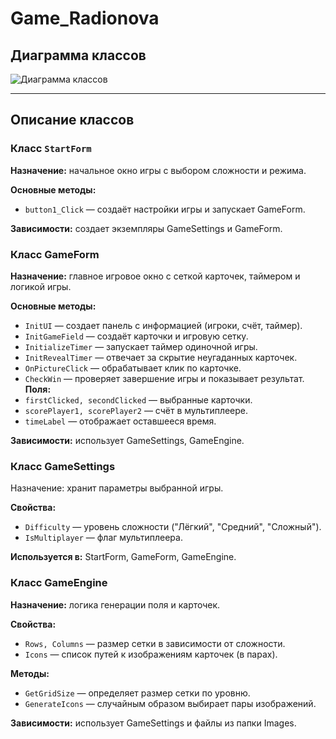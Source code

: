 # Game_Radionova

## Диаграмма классов
![Диаграмма классов]()

---

## Описание классов

### Класс `StartForm`
**Назначение:** начальное окно игры с выбором сложности и режима.

**Основные методы:**
- `button1_Click` — создаёт настройки игры и запускает GameForm.

**Зависимости:** создает экземпляры GameSettings и GameForm.

### Класс GameForm
**Назначение:** главное игровое окно с сеткой карточек, таймером и логикой игры.

**Основные методы:**
- `InitUI` — создает панель с информацией (игроки, счёт, таймер).
- `InitGameField` — создаёт карточки и игровую сетку.
- `InitializeTimer` — запускает таймер одиночной игры.
- `InitRevealTimer` — отвечает за скрытие неугаданных карточек.
- `OnPictureClick` — обрабатывает клик по карточке.
- `CheckWin` — проверяет завершение игры и показывает результат.
**Поля:**
- `firstClicked, secondClicked` — выбранные карточки.
- `scorePlayer1, scorePlayer2` — счёт в мультиплеере.
- `timeLabel` — отображает оставшееся время.

**Зависимости:** использует GameSettings, GameEngine.

### Класс GameSettings
Назначение: хранит параметры выбранной игры.

**Свойства:**
- `Difficulty` — уровень сложности ("Лёгкий", "Средний", "Сложный").
- `IsMultiplayer` — флаг мультиплеера.

**Используется в:** StartForm, GameForm, GameEngine.

### Класс GameEngine
**Назначение:** логика генерации поля и карточек.

**Свойства:**
- `Rows, Columns` — размер сетки в зависимости от сложности.
- `Icons` — список путей к изображениям карточек (в парах).

**Методы:**
- `GetGridSize` — определяет размер сетки по уровню.
- `GenerateIcons` — случайным образом выбирает пары изображений.

**Зависимости:** использует GameSettings и файлы из папки Images.
